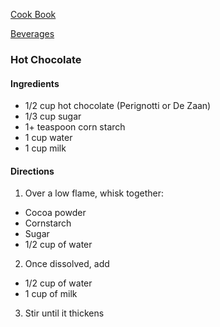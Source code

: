 [Cook Book](https://github.com/vmsmith/CookBook/blob/master/README.md)  

[Beverages](https://github.com/vmsmith/CookBook/blob/master/beverages.md)  

### Hot Chocolate  

#### Ingredients  

* 1/2 cup hot chocolate (Perignotti or De Zaan)  
* 1/3 cup sugar  
* 1+ teaspoon corn starch  
* 1 cup water  
* 1 cup milk  

#### Directions  

1. Over a low flame, whisk together:

* Cocoa powder  
* Cornstarch  
* Sugar  
* 1/2 cup of water  

2. Once dissolved, add

* 1/2 cup of water  
* 1 cup of milk  

3. Stir until it thickens
